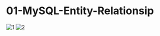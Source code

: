 # 01-MySQL-Entity-Relationsip

![1](https://user-images.githubusercontent.com/56784702/208450361-8723eeb6-e7ac-48bd-80ea-43ee18ab23f9.png)
![2](https://user-images.githubusercontent.com/56784702/208450726-e5c211dd-f02c-456e-9348-7e5fa4c08254.png)

